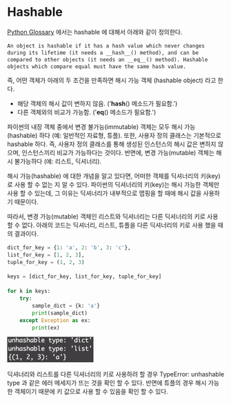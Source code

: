 # Hashable

[Python Glossary](https://docs.python.org/3.1/glossary.html) 에서는 hashable 에 대해서 아래와 같이 정의한다.

```
An object is hashable if it has a hash value which never changes during its lifetime (it needs a __hash__() method), and can be compared to other objects (it needs an __eq__() method). Hashable objects which compare equal must have the same hash value.
```

즉, 어떤 객체가 아래의 두 조건을 만족하면 해시 가능 객체 (hashable object) 라고 한다.

- 해당 객체의 해시 값이 변하지 않음. ('__hash__() 메소드가 필요함.')
- 다른 객체와의 비교가 가능함. ('__eq__() 메소드가 필요함.')

파이썬의 내장 객체 중에서 변경 불가능(immutable) 객체는 모두 해시 가능(hashable) 하다 (예: 일반적인 자료형, 튜플). 또한, 사용자 정의 클래스는 기본적으로 hashable 하다. 즉,  사용자 정의 클래스를 통해 생성된 인스턴스의 해시 값은 변하지 않으며, 인스턴스끼리 비교가 가능하다는 것이다. 반면에, 변경 가능(mutable) 객체는 해시 불가능하다 (예: 리스트, 딕셔너리).

해시 가능(hashable) 에 대한 개념을 알고 있다면, 어떠한 객체를 딕셔너리의 키(key)로 사용 할 수 없는 지 알 수 있다. 파이썬의 딕셔너리의 키(key)는 해시 가능한 객체만 사용 할 수 있는데, 그 이유는 딕셔너리가 내부적으로 맵핑을 할 때에 해시 값을 사용하기 때문이다.  

따라서, 변경 가능(mutable) 객체인 리스트와 딕셔너리는 다른 딕셔너리의 키로 사용 할 수 없다.  아래의 코드는 딕셔너리, 리스트, 튜플을 다른 딕셔너리의 키로 사용 했을 때의 결과이다. 

```python
dict_for_key = {1: 'a', 2: 'b', 3: 'c'},
list_for_key = [1, 2, 3],
tuple_for_key = (1, 2, 3)

keys = [dict_for_key, list_for_key, tuple_for_key]

for k in keys:
    try:
        sample_dict = {k: 'a'}
        print(sample_dict)
    except Exception as ex:
        print(ex)
```

<img src="images/2020-08-26-hashable.png" width=200>

딕셔너리와 리스트를 다른 딕셔너리의 키로 사용하려 할 경우 TypeError: unhashable type 과 같은 에러 메세지가 뜨는 것을 확인 할 수 있다. 반면에 튜플의 경우 해시 가능한 객체이기 때문에 키 값으로 사용 할 수 있음을 확인 할 수 있다.
